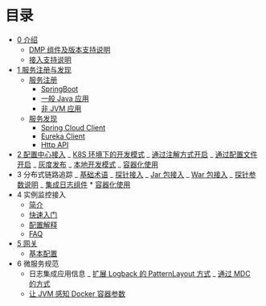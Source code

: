 # 目录

- [0 介绍](README.md)
  - [DMP 组件及版本支持说明](DMP-version.md)
  - [接入支持说明](Support-Lists.md)
- [1 服务注册与发现](eureka/README.md)
  - [服务注册](eureka/register.md) 
	- [SpringBoot](eureka/springboot.md)
	- [一般 Java 应用](eureka/jvm.md)
	- [非 JVM 应用](eureka/non_jvm.md)
  - [服务发现](eureka/discovey.md)
	- [Spring Cloud Client](eureka/spring-cloud-client.md)
	- [Eureka Client](eureka/eureka-client.md)
	- [Http API](eureka/api.md)
- [2 配置中心接入](apollo/README.md)
  _ [K8S 环境下的开发模式](apollo/Apollo-ConfigSerivce-In-Docker-k8s.md)
  _ [通过注解方式开启](apollo/annotation.md)
  _ [通过配置文件开启](apollo/bootstrap.md)
  _ [灰度发布](apollo/Apollo-GrayRule.md)
  _ [本地开发模式](apollo/local-dev.md)
  _ [容器化使用](apollo/docker.md)
- 3 分布式链路追踪
  _ [基础术语](skywalking/base.md)
  _ [探针接入](skywalking/README.md)
  _ [Jar 包接入](skywalking/jar.md)
  _ [War 包接入](skywalking/war.md)
  _ [探针参数说明](skywalking/agent-settings.md)
  _ [集成日志组件](skywalking/integration-log4j.md) \* [容器化使用](skywalking/docker.md)
- 4 实例监控接入
  - [简介](ac-collector/README.md)
  - [快速入门](ac-collector/QuickStart.md)
  - [配置解释](ac-collector/config/README.md)
  - [FAQ](ac-collector/FAQ.md)
- [5 网关](gateway/README.md)
  - [基本配置](gateway/op.md)
- 6 微服务规范
  - 日志集成应用信息
    _ [扩展 Logback 的 PatternLayout 方式](spec/patternLayout.md)
    _ [通过 MDC 的方式](spec/MDC.md)
  - [让 JVM 感知 Docker 容器参数](spec/jvm-docker.md)

